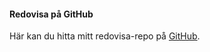 #### Redovisa på GitHub

Här kan du hitta mitt redovisa-repo på [GitHub](https://github.com/nataliefrick/dbwebb_design).
